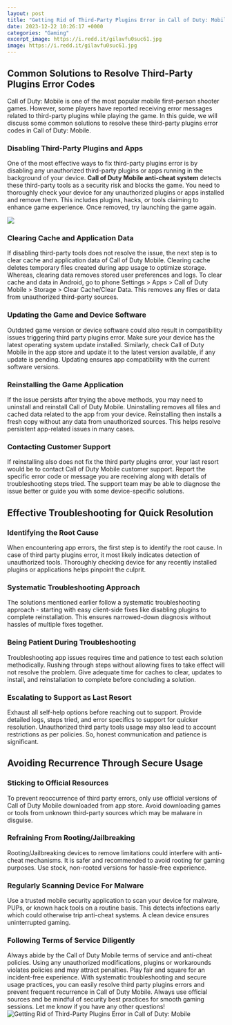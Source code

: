 ```yaml
---
layout: post
title: "Getting Rid of Third-Party Plugins Error in Call of Duty: Mobile"
date: 2023-12-22 10:26:17 +0000
categories: "Gaming"
excerpt_image: https://i.redd.it/gilavfu0suc61.jpg
image: https://i.redd.it/gilavfu0suc61.jpg
---
```


## Common Solutions to Resolve Third-Party Plugins Error Codes
Call of Duty: Mobile is one of the most popular mobile first-person shooter games. However, some players have reported receiving error messages related to third-party plugins while playing the game. In this guide, we will discuss some common solutions to resolve these third-party plugins error codes in Call of Duty: Mobile.
### Disabling Third-Party Plugins and Apps 
One of the most effective ways to fix third-party plugins error is by disabling any unauthorized third-party plugins or apps running in the background of your device. **Call of Duty Mobile anti-cheat system** detects these third-party tools as a security risk and blocks the game. You need to thoroughly check your device for any unauthorized plugins or apps installed and remove them. This includes plugins, hacks, or tools claiming to enhance game experience. Once removed, try launching the game again.

![](https://www.androidgreek.com/wp-content/uploads/2021/11/image_2021-11-15_081918.png)
### Clearing Cache and Application Data
If disabling third-party tools does not resolve the issue, the next step is to clear cache and application data of Call of Duty Mobile. Clearing cache deletes temporary files created during app usage to optimize storage. Whereas, clearing data removes stored user preferences and logs. To clear cache and data in Android, go to phone Settings > Apps > Call of Duty Mobile > Storage > Clear Cache/Clear Data. This removes any files or data from unauthorized third-party sources. 
### Updating the Game and Device Software
Outdated game version or device software could also result in compatibility issues triggering third party plugins error. Make sure your device has the latest operating system update installed. Similarly, check Call of Duty Mobile in the app store and update it to the latest version available, if any update is pending. Updating ensures app compatibility with the current software versions.
### Reinstalling the Game Application
If the issue persists after trying the above methods, you may need to uninstall and reinstall Call of Duty Mobile. Uninstalling removes all files and cached data related to the app from your device. Reinstalling then installs a fresh copy without any data from unauthorized sources. This helps resolve persistent app-related issues in many cases.
### Contacting Customer Support
If reinstalling also does not fix the third party plugins error, your last resort would be to contact Call of Duty Mobile customer support. Report the specific error code or message you are receiving along with details of troubleshooting steps tried. The support team may be able to diagnose the issue better or guide you with some device-specific solutions. 
## Effective Troubleshooting for Quick Resolution
### Identifying the Root Cause
When encountering app errors, the first step is to identify the root cause. In case of third party plugins error, it most likely indicates detection of unauthorized tools. Thoroughly checking device for any recently installed plugins or applications helps pinpoint the culprit.
### Systematic Troubleshooting Approach
The solutions mentioned earlier follow a systematic troubleshooting approach - starting with easy client-side fixes like disabling plugins to complete reinstallation. This ensures narrowed-down diagnosis without hassles of multiple fixes together.
### Being Patient During Troubleshooting
Troubleshooting app issues requires time and patience to test each solution methodically. Rushing through steps without allowing fixes to take effect will not resolve the problem. Give adequate time for caches to clear, updates to install, and reinstallation to complete before concluding a solution.
### Escalating to Support as Last Resort
Exhaust all self-help options before reaching out to support. Provide detailed logs, steps tried, and error specifics to support for quicker resolution. Unauthorized third party tools usage may also lead to account restrictions as per policies. So, honest communication and patience is significant.
## Avoiding Recurrence Through Secure Usage
### Sticking to Official Resources 
To prevent reoccurrence of third party errors, only use official versions of Call of Duty Mobile downloaded from app store. Avoid downloading games or tools from unknown third-party sources which may be malware in disguise. 
### Refraining From Rooting/Jailbreaking 
Rooting/Jailbreaking devices to remove limitations could interfere with anti-cheat mechanisms. It is safer and recommended to avoid rooting for gaming purposes. Use stock, non-rooted versions for hassle-free experience.
### Regularly Scanning Device For Malware
Use a trusted mobile security application to scan your device for malware, PUPs, or known hack tools on a routine basis. This detects infections early which could otherwise trip anti-cheat systems. A clean device ensures uninterrupted gaming.
### Following Terms of Service Diligently  
Always abide by the Call of Duty Mobile terms of service and anti-cheat policies. Using any unauthorized modifications, plugins or workarounds violates policies and may attract penalties. Play fair and square for an incident-free experience.
With systematic troubleshooting and secure usage practices, you can easily resolve third party plugins errors and prevent frequent recurrence in Call of Duty Mobile. Always use official sources and be mindful of security best practices for smooth gaming sessions. Let me know if you have any other questions!
![Getting Rid of Third-Party Plugins Error in Call of Duty: Mobile](https://i.redd.it/gilavfu0suc61.jpg)